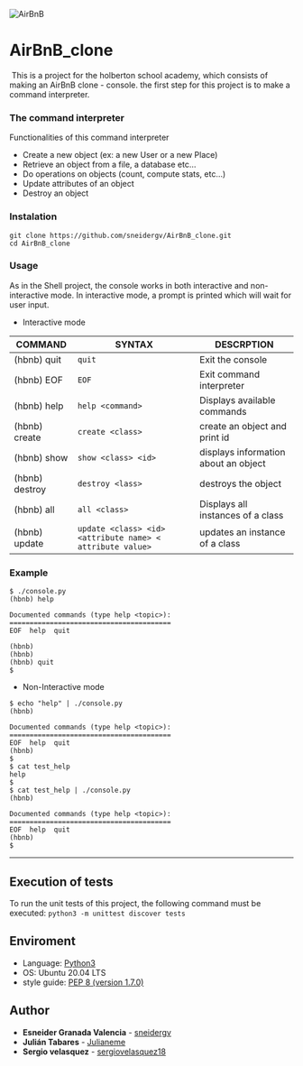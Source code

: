 ![AirBnB](https://user-images.githubusercontent.com/70784906/123982613-cc390280-d988-11eb-9077-3ff619e59a74.png)

# AirBnB_clone
<img src="https://holbertonintranet.s3.amazonaws.com/uploads/medias/2018/6/65f4a1dd9c51265f49d0.png?X-Amz-Algorithm=AWS4-HMAC-SHA256&X-Amz-Credential=AKIARDDGGGOUWMNL5ANN%2F20210624%2Fus-east-1%2Fs3%2Faws4_request&X-Amz-Date=20210624T220410Z&X-Amz-Expires=86400&X-Amz-SignedHeaders=host&X-Amz-Signature=a4288aedae9a73db7af51b0139dd50616babfda0d1d518fff7ecb462fd78679e" alt="" style="" />
This is a project for the holberton school academy, which consists of making an AirBnB clone - console.
the first step for this project is to make a command interpreter.

### The command interpreter

Functionalities of this command interpreter
* Create a new object (ex: a new User or a new Place)
* Retrieve an object from a file, a database etc…
* Do operations on objects (count, compute stats, etc…)
* Update attributes of an object
* Destroy an object

### Instalation
```
git clone https://github.com/sneidergv/AirBnB_clone.git
cd AirBnB_clone
```

### Usage
As in the Shell project, the console works in both interactive and non-interactive mode.
In interactive mode, a prompt is printed which will wait for user input.

* Interactive mode

| COMMAND | SYNTAX | DESCRPTION |
| --- | --- | --- |
| (hbnb) quit | `quit` | Exit the console |
| (hbnb) EOF | `EOF` | Exit command interpreter |
| (hbnb) help | `help <command>` | Displays available commands |
| (hbnb) create | `create <class>` | create an object and print id |
| (hbnb) show | `show <class> <id>` | displays information about an object |
| (hbnb) destroy | `destroy <lass>`| destroys the object |
| (hbnb) all | `all <class>`| Displays all instances of a class  |
| (hbnb) update | `update <class> <id> <attribute name> < attribute value>` | updates an instance of a class  |

### Example
```
$ ./console.py
(hbnb) help

Documented commands (type help <topic>):
========================================
EOF  help  quit

(hbnb)
(hbnb)
(hbnb) quit
$
```
* Non-Interactive mode
```
$ echo "help" | ./console.py
(hbnb)

Documented commands (type help <topic>):
========================================
EOF  help  quit
(hbnb)
$
$ cat test_help
help
$
$ cat test_help | ./console.py
(hbnb)

Documented commands (type help <topic>):
========================================
EOF  help  quit
(hbnb)
$
```

---

## Execution of tests
To run the unit tests of this project, the following command must be executed: `python3 -m unittest discover tests`

## Enviroment
* Language: [Python3](https://www.python.org/download/releases/3.0/)
* OS: Ubuntu 20.04 LTS
* style guide: [PEP 8 (version 1.7.0)](https://www.python.org/dev/peps/pep-0008/)

## Author
* **Esneider Granada Valencia** - [sneidergv](https://github.com/sneidergv)
* **Julián Tabares** - [Julianeme](https://github.com/Julianeme)
* **Sergio velasquez** - [sergiovelasquez18](https://github.com/sergiovelasquez18)